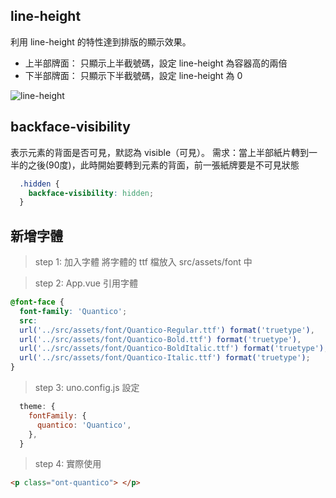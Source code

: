 ## line-height
利用 line-height 的特性達到排版的顯示效果。
- 上半部牌面： 只顯示上半截號碼，設定 line-height 為容器高的兩倍
- 下半部牌面： 只顯示下半截號碼，設定 line-height 為 0

![line-height ](https://p1-jj.byteimg.com/tos-cn-i-t2oaga2asx/gold-user-assets/2019/11/24/16e9c7613684cea7~tplv-t2oaga2asx-jj-mark:3024:0:0:0:q75.png)

## backface-visibility
表示元素的背面是否可見，默認為 visible（可見）。
需求：當上半部紙片轉到一半的之後(90度)，此時開始要轉到元素的背面，前一張紙牌要是不可見狀態
``` css
  .hidden {
    backface-visibility: hidden;
  }
```

## 新增字體
  > step 1: 加入字體
    將字體的 ttf 檔放入 src/assets/font 中

  > step 2: App.vue 引用字體
  ``` css
  @font-face {
    font-family: 'Quantico';  
    src: 
    url('../src/assets/font/Quantico-Regular.ttf') format('truetype'),
    url('../src/assets/font/Quantico-Bold.ttf') format('truetype'),
    url('../src/assets/font/Quantico-BoldItalic.ttf') format('truetype'),
    url('../src/assets/font/Quantico-Italic.ttf') format('truetype'); 
  }
  ```

  > step 3: uno.config.js 設定

  ``` js
    theme: {
      fontFamily: {
        quantico: 'Quantico',
      },
    }
  ```

  > step 4: 實際使用
  ``` HTML
  <p class="ont-quantico"> </p>
  ```

